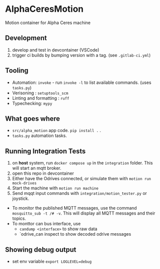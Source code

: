 # AlphaCeresMotion



Motion container for Alpha Ceres machine



## Development


1. develop and test in devcontainer (VSCode)
2. trigger ci builds by bumping version with a tag. (see `.gitlab-ci.yml`)

## Tooling

* Automation: `invoke` - run `invoke -l` to list available commands. (uses `tasks.py`)
* Verisoning : `setuptools_scm`
* Linting and formatting : `ruff`
* Typechecking: `mypy`

## What goes where
* `src/alpha_motion` app code. `pip install .` .
* `tasks.py` automation tasks.

## Running Integration Tests


1. on **host** system, run `docker compose up` in the `integration` folder. This will start an mqtt broker.
2. open this repo in devcontainer
3. Either have the Odrives connected, or simulate them with `motion run mock-drives`
4. Start the machine with `motion run machine`
5. Send mqqt input commands with `integration/motion_tester.py` or joystick.

* To monitor the published MQTT messages, use the command `mosquitto_sub -t /# -v`. This will display all MQTT messages and their topics.
* To monttor can bus interface, use
    - `candump <interface>` to show raw data
    - `odrive_can inspect <interface> to show decoded odrive messages


## Showing debug output

* set env variable `export LOGLEVEL=debug`
